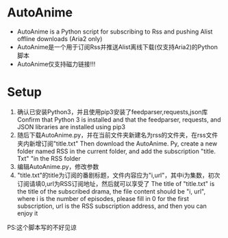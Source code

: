 # AutoAnime
+ AutoAnime is a Python script for subscribing to Rss and pushing Alist offline downloads (Aria2 only)
+ AutoAnime是一个用于订阅Rss并推送Alist离线下载(仅支持Aria2)的Python脚本
+ AutoAnime仅支持磁力链接!!!
# Setup
1. 确认已安装Python3，并且使用pip3安装了feedparser,requests,json库
   Confirm that Python 3 is installed and that the feedparser, requests, and JSON libraries are installed using pip3
2. 随后下载AutoAnime.py，并在当前文件夹新建名为rss的文件夹，在rss文件夹内新增订阅"title.txt"
   Then download the AutoAnime. Py, create a new folder named RSS in the current folder, and add the subscription "title. Txt" "in the RSS folder
3. 编辑AutoAnime.py，修改参数
4. "title.txt"的title为订阅的番剧标题，文件内容应为"i,url"，其中i为集数，初次订阅请填0,url为RSS订阅地址，然后就可以享受了
   The title of "title.txt" is the title of the subscribed drama, the file content should be "i, url", where i is the number of episodes, please fill in 0 for the first subscription, url is the RSS subscription address, and then you can enjoy it

PS:这个脚本写的不好见谅

